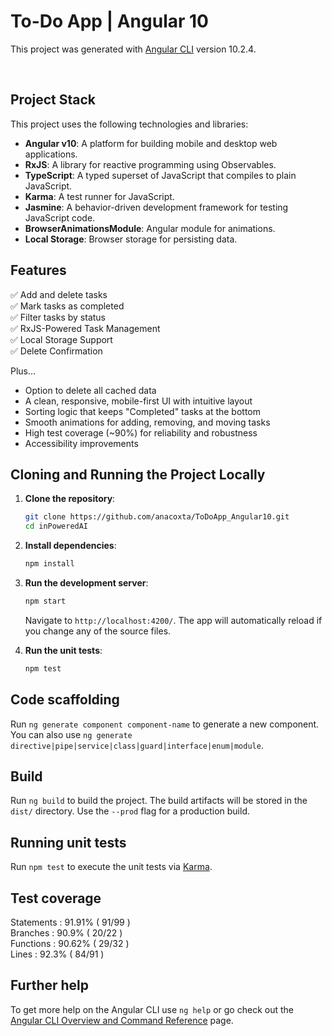# To-Do App | Angular 10

This project was generated with [Angular CLI](https://github.com/angular/angular-cli) version 10.2.4.

<br/>

## Project Stack

This project uses the following technologies and libraries:

- **Angular v10**: A platform for building mobile and desktop web applications.
- **RxJS**: A library for reactive programming using Observables.
- **TypeScript**: A typed superset of JavaScript that compiles to plain JavaScript.
- **Karma**: A test runner for JavaScript.
- **Jasmine**: A behavior-driven development framework for testing JavaScript code.
- **BrowserAnimationsModule**: Angular module for animations.
- **Local Storage**: Browser storage for persisting data.

## Features

✅ Add and delete tasks  
✅ Mark tasks as completed  
✅ Filter tasks by status  
✅ RxJS-Powered Task Management   
✅ Local Storage Support   
✅ Delete Confirmation   

Plus...

- Option to delete all cached data
- A clean, responsive, mobile-first UI with intuitive layout
- Sorting logic that keeps "Completed" tasks at the bottom
- Smooth animations for adding, removing, and moving tasks
- High test coverage (~90%) for reliability and robustness
- Accessibility improvements

## Cloning and Running the Project Locally

1. **Clone the repository**:

   ```bash
   git clone https://github.com/anacoxta/ToDoApp_Angular10.git
   cd inPoweredAI
   ```

2. **Install dependencies**:

   ```bash
   npm install
   ```

3. **Run the development server**:

   ```bash
   npm start
   ```

   Navigate to `http://localhost:4200/`. The app will automatically reload if you change any of the source files.

4. **Run the unit tests**:
   ```bash
   npm test
   ```

## Code scaffolding

Run `ng generate component component-name` to generate a new component. You can also use `ng generate directive|pipe|service|class|guard|interface|enum|module`.

## Build

Run `ng build` to build the project. The build artifacts will be stored in the `dist/` directory. Use the `--prod` flag for a production build.

## Running unit tests

Run `npm test` to execute the unit tests via [Karma](https://karma-runner.github.io).

## Test coverage

Statements : 91.91% ( 91/99 )  
Branches : 90.9% ( 20/22 )  
Functions : 90.62% ( 29/32 )  
Lines : 92.3% ( 84/91 )

## Further help

To get more help on the Angular CLI use `ng help` or go check out the [Angular CLI Overview and Command Reference](https://angular.io/cli) page.
